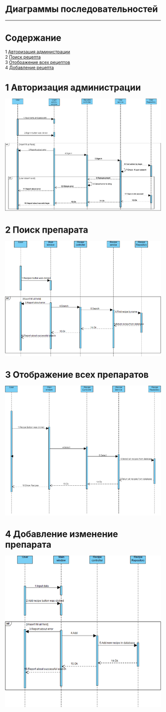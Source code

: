 # Диаграммы последовательностей
---

# Содержание
1 [Авторизация администрации](#auth)  
2 [Поиск рецепта](#search)  
3 [Отображение всех рецептов](#show)  
4 [Добавление рецепта](#add)

<a name="auth"/>

# 1 Авторизация администрации
![Авторизация](Authorization.png)

<a name="search"/>

# 2 Поиск препарата
![Поиск рецепта](Search.png)

<a name="show"/>

# 3 Отображение всех препаратов
![Отображение всех рецептов](ShowRecipes.png)

<a name="add"/>

# 4 Добавление изменение препарата
![Добавление рецепта](AddRecipes.png)

